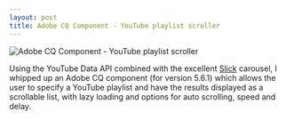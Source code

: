 ```yaml
---
layout: post
title: Adobe CQ Component - YouTube playlist scroller
---
```


![Adobe CQ Component - YouTube playlist scroller](http://upload.sam-thompson.info/upload/files/YouTube_Playlist_Scroller.jpg "Large example image")

Using the YouTube Data API combined with the excellent [Slick](https://github.com/kenwheeler/slick) carousel, I whipped up an Adobe CQ component (for version 5.6.1) which allows the user to specify a YouTube playlist and have the results displayed as a scrollable list, with lazy loading and options for auto scrolling, speed and delay.
